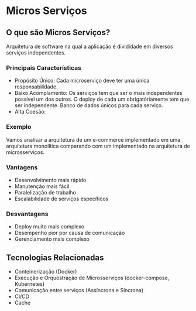 # Micros Serviços

## O que são Micros Serviços?

Arquitetura de software na qual a aplicação é divididade em diversos serviços independentes.

### Principais Características

- Propósito Único: Cada microserviço deve ter uma única responsabilidade.
- Baixo Acomplamento: Os serviços tem que ser o mais independentes possível um dos outros. O deploy de cada um obrigatóriamente tem que ser independente. Banco de dados únicos para cada serviço.
- Alta Coesão:

### Exemplo

Vamos analisar a arquitetura de um e-commerce implementado em uma arquitetura monolítica comparando com um implementado na arquitetura de microsserviços.

### Vantagens

- Desenvolvimento mais rápido
- Manutenção mais fácil
- Paralelização de trabalho
- Escalabilidade de serviços específicos

### Desvantagens

- Deploy muito mais complexo
- Desempenho pior por causa de comunicação
- Gerenciamento mais complexo

## Tecnologias Relacionadas

- Conteinerização (Docker)
- Execução e Orquestração de Microsserviços (docker-compose, Kubernetes)
- Comunicação entre serviços (Assíncrona e Síncrona)
- CI/CD
- Cache
